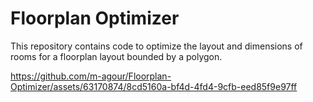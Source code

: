 
# Floorplan Optimizer

This repository contains code to optimize the layout and dimensions of rooms for a floorplan layout bounded by a polygon.



https://github.com/m-agour/Floorplan-Optimizer/assets/63170874/8cd5160a-bf4d-4fd4-9cfb-eed85f9e97ff
